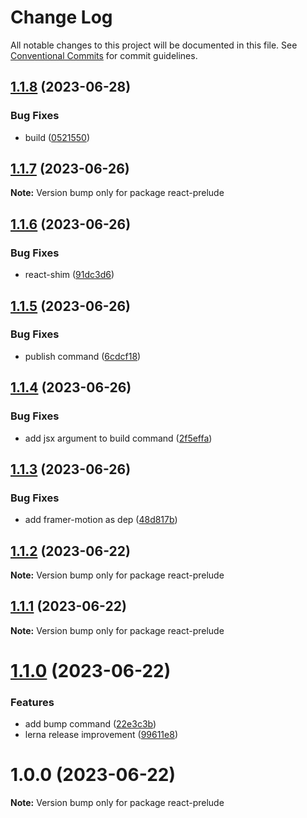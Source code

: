 # Change Log

All notable changes to this project will be documented in this file.
See [Conventional Commits](https://conventionalcommits.org) for commit guidelines.

## [1.1.8](https://github.com/thienphanexcalibur/react-prelude/compare/v1.1.7...v1.1.8) (2023-06-28)


### Bug Fixes

* build ([0521550](https://github.com/thienphanexcalibur/react-prelude/commit/0521550249f5666de9e0d09a58bda3e4d68c6c9e))





## [1.1.7](https://github.com/thienphanexcalibur/react-prelude/compare/v1.1.6...v1.1.7) (2023-06-26)

**Note:** Version bump only for package react-prelude





## [1.1.6](https://github.com/thienphanexcalibur/react-prelude/compare/v1.1.5...v1.1.6) (2023-06-26)


### Bug Fixes

* react-shim ([91dc3d6](https://github.com/thienphanexcalibur/react-prelude/commit/91dc3d6c2407c7ca1f79d363b510fd12923a2fe0))





## [1.1.5](https://github.com/thienphanexcalibur/react-prelude/compare/v1.1.4...v1.1.5) (2023-06-26)


### Bug Fixes

* publish command ([6cdcf18](https://github.com/thienphanexcalibur/react-prelude/commit/6cdcf181ffe95e1a8a007b1119280e77efd87c5b))





## [1.1.4](https://github.com/thienphanexcalibur/react-prelude/compare/v1.1.3...v1.1.4) (2023-06-26)


### Bug Fixes

* add jsx argument to build command ([2f5effa](https://github.com/thienphanexcalibur/react-prelude/commit/2f5effa8f97680a209b1cbb9ddc6102a48bc368e))





## [1.1.3](https://github.com/thienphanexcalibur/react-prelude/compare/v1.1.2...v1.1.3) (2023-06-26)


### Bug Fixes

* add framer-motion as dep ([48d817b](https://github.com/thienphanexcalibur/react-prelude/commit/48d817bc424ff6977b017b1c900862f7c54edd3a))





## [1.1.2](https://github.com/thienphanexcalibur/react-prelude/compare/v1.1.1...v1.1.2) (2023-06-22)

**Note:** Version bump only for package react-prelude





## [1.1.1](https://github.com/thienphanexcalibur/react-prelude/compare/v1.1.0...v1.1.1) (2023-06-22)

**Note:** Version bump only for package react-prelude





# [1.1.0](https://github.com/thienphanexcalibur/react-prelude/compare/v1.0.0...v1.1.0) (2023-06-22)


### Features

* add bump command ([22e3c3b](https://github.com/thienphanexcalibur/react-prelude/commit/22e3c3ba5aa371533ea69db9f33b14208967d112))
* lerna release improvement ([99611e8](https://github.com/thienphanexcalibur/react-prelude/commit/99611e8e73c32e263cb4615cccf0d96dcdccb86c))





# 1.0.0 (2023-06-22)

**Note:** Version bump only for package react-prelude
